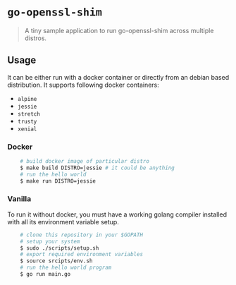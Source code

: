 # `go-openssl-shim`
> A tiny sample application to run go-openssl-shim across multiple distros.

## Usage
It can be either run with a docker container or directly from an debian based distribution.  It supports following docker containers:
 - `alpine`
 - `jessie`
 - `stretch`
 - `trusty`
 - `xenial`

### Docker

```bash
    # build docker image of particular distro
    $ make build DISTRO=jessie # it could be anything
    # run the hello world
    $ make run DISTRO=jessie
```

### Vanilla

To run it without docker, you must have a working golang compiler installed with all its environment variable setup. 

```bash
    # clone this repository in your $GOPATH
    # setup your system
    $ sudo ./scripts/setup.sh
    # export required environment variables
    $ source srcipts/env.sh
    # run the hello world program
    $ go run main.go
```